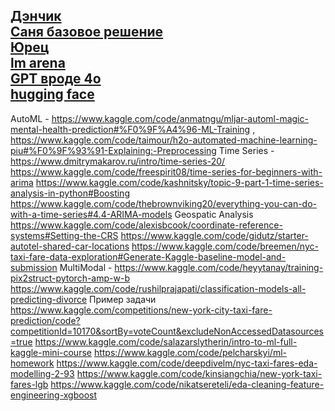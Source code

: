 [Дэнчик](https://github.com/Spanchb0tik) \
[Саня базовое решение](https://github.com/dark516/ai_taxi) \
[Юрец](https://github.com/wodocanal) \
[lm arena](https://lmarena.ai/) \
[GPT вроде 4o](https://chatgptchatapp.com/#google_vignette) \
[hugging face](https://huggingface.co/)
---
AutoML - https://www.kaggle.com/code/anmatngu/mljar-automl-magic-mental-health-prediction#%F0%9F%A4%96-ML-Training ,
https://www.kaggle.com/code/taimour/h2o-automated-machine-learning-piu#%F0%9F%93%91-Explaining:-Preprocessing
Time Series -
https://www.dmitrymakarov.ru/intro/time-series-20/
https://www.kaggle.com/code/freespirit08/time-series-for-beginners-with-arima
https://www.kaggle.com/code/kashnitsky/topic-9-part-1-time-series-analysis-in-python#Boosting
https://www.kaggle.com/code/thebrownviking20/everything-you-can-do-with-a-time-series#4.4-ARIMA-models
Geospatic Analysis
https://www.kaggle.com/code/alexisbcook/coordinate-reference-systems#Setting-the-CRS
https://www.kaggle.com/code/gidutz/starter-autotel-shared-car-locations
https://www.kaggle.com/code/breemen/nyc-taxi-fare-data-exploration#Generate-Kaggle-baseline-model-and-submission
MultiModal -
https://www.kaggle.com/code/heyytanay/training-pix2struct-pytorch-amp-w-b
https://www.kaggle.com/code/rushilprajapati/classification-models-all-predicting-divorce
Пример задачи
https://www.kaggle.com/competitions/new-york-city-taxi-fare-prediction/code?competitionId=10170&sortBy=voteCount&excludeNonAccessedDatasources=true
https://www.kaggle.com/code/salazarslytherin/intro-to-ml-full-kaggle-mini-course
https://www.kaggle.com/code/pelcharskyi/ml-homework
https://www.kaggle.com/code/deepdivelm/nyc-taxi-fares-eda-modelling-2-93
https://www.kaggle.com/code/kinsiangchia/new-york-taxi-fares-lgb
https://www.kaggle.com/code/nikatsereteli/eda-cleaning-feature-engineering-xgboost
